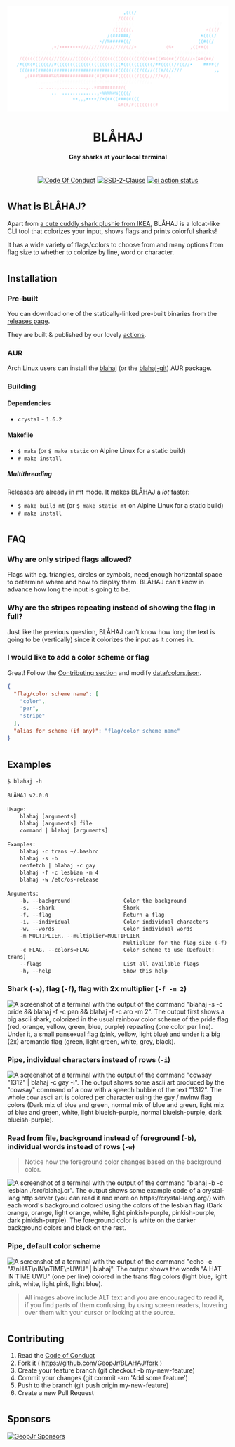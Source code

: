 <p align="center">
  <img width="512" alt="BLÅHAJ ascii art in trans flag colors" src="./logo.svg">
</p>
<h1 align="center">BLÅHAJ</h1>
<h4 align="center">Gay sharks at your local terminal</h4>
<p align="center">
  <br />
    <a href="https://github.com/GeopJr/BLAHAJ/blob/main/CODE_OF_CONDUCT.md"><img src="https://img.shields.io/badge/Contributor%20Covenant-v2.1-ffffff.svg?style=for-the-badge&labelColor=5992a4" alt="Code Of Conduct" /></a>
    <a href="https://github.com/GeopJr/BLAHAJ/blob/main/LICENSE"><img src="https://img.shields.io/badge/LICENSE-BSD--2--Clause-ffffff.svg?style=for-the-badge&labelColor=5992a4" alt="BSD-2-Clause" /></a>
    <a href="https://github.com/GeopJr/BLAHAJ/actions"><img src="https://img.shields.io/github/actions/workflow/status/GeopJr/BLAHAJ/ci.yml?branch=main&labelColor=5992a4&style=for-the-badge" alt="ci action status" /></a>
</p>

#

## What is BLÅHAJ?

Apart from [a cute cuddly shark plushie from IKEA](https://www.ikea.com/us/en/p/blahaj-soft-toy-shark-90373590/), BLÅHAJ is a lolcat-like CLI tool that colorizes your input, shows flags and prints colorful sharks!

It has a wide variety of flags/colors to choose from and many options from flag size to whether to colorize by line, word or character.

#

## Installation

### Pre-built

You can download one of the statically-linked pre-built binaries from the [releases page](https://github.com/GeopJr/BLAHAJ/releases/latest).

They are built & published by our lovely [actions](https://github.com/GeopJr/BLAHAJ/actions/workflows/release.yml).

### AUR

Arch Linux users can install the [blahaj](https://aur.archlinux.org/packages/blahaj) (or the [blahaj-git](https://aur.archlinux.org/packages/blahaj-git)) AUR package.

### Building

#### Dependencies

- `crystal` - `1.6.2`

#### Makefile

- `$ make` (or `$ make static` on Alpine Linux for a static build)
- `# make install`

##### Multithreading

Releases are already in mt mode. It makes BLÅHAJ a *lot* faster:

- `$ make build_mt` (or `$ make static_mt` on Alpine Linux for a static build)
- `# make install`

#

## FAQ

### Why are only striped flags allowed?

Flags with eg. triangles, circles or symbols, need enough horizontal space to determine where and how to display them. BLÅHAJ can't know in advance how long the input is going to be.

### Why are the stripes repeating instead of showing the flag in full?

Just like the previous question, BLÅHAJ can't know how long the text is going to be (vertically) since it colorizes the input as it comes in.

### I would like to add a color scheme or flag

Great! Follow the [Contributing section](#contributing) and modify [data/colors.json](./data/colors.json).

```json
{
  "flag/color scheme name": [
    "color",
    "per",
    "stripe"
  ],
  "alias for scheme (if any)": "flag/color scheme name"
}
```

#

## Examples

```
$ blahaj -h

BLÅHAJ v2.0.0

Usage:
    blahaj [arguments]
    blahaj [arguments] file
    command | blahaj [arguments]

Examples:
    blahaj -c trans ~/.bashrc
    blahaj -s -b
    neofetch | blahaj -c gay
    blahaj -f -c lesbian -m 4
    blahaj -w /etc/os-release

Arguments:
    -b, --background                 Color the background
    -s, --shark                      Shork
    -f, --flag                       Return a flag
    -i, --individual                 Color individual characters
    -w, --words                      Color individual words
    -m MULTIPLIER, --multiplier=MULTIPLIER
                                     Multiplier for the flag size (-f)
    -c FLAG, --colors=FLAG           Color scheme to use (Default: trans)
    --flags                          List all available flags
    -h, --help                       Show this help
```

### Shark (`-s`), flag (`-f`), flag with 2x multiplier (`-f -m 2`)

![A screenshot of a terminal with the output of the command "blahaj -s -c pride && blahaj -f -c pan && blahaj -f -c aro -m 2". The output first shows a big ascii shark, colorized in the usual rainbow color scheme of the pride flag (red, orange, yellow, green, blue, purple) repeating (one color per line). Under it, a small pansexual flag (pink, yellow, light blue) and under it a big (2x) aromantic flag (green, light green, white, grey, black).](https://i.imgur.com/SPsIcam.png)

### Pipe, individual characters instead of rows (`-i`)

![A screenshot of a terminal with the output of the command "cowsay "1312" | blahaj -c gay -i". The output shows some ascii art produced by the "cowsay" command of a cow with a speech bubble of the text "1312". The whole cow ascii art is colored per character using the gay / nwlnw flag colors (Dark mix of blue and green, normal mix of blue and green, light mix of blue and green, white, light blueish-purple, normal blueish-purple, dark blueish-purple).](https://i.imgur.com/M3N82H3.png)

### Read from file, background instead of foreground (`-b`), individual words instead of rows (`-w`)

> Notice how the foreground color changes based on the background color.

![A screenshot of a terminal with the output of the command "blahaj -b -c lesbian ./src/blahaj.cr". The output shows some example code of a crystal-lang http server (you can read it and more on https://crystal-lang.org/) with each word's background colored using the colors of the lesbian flag (Dark orange, orange, light orange, white, light pinkish-purple, pinkish-purple, dark pinkish-purple). The foreground color is white on the darker background colors and black on the rest.](https://i.imgur.com/v1mTUmm.png)

### Pipe, default color scheme

![A screenshot of a terminal with the output of the command "echo -e "A\nHAT\nIN\nTIME\nUWU" | blahaj". The output shows the words "A HAT IN TIME UWU" (one per line) colored in the trans flag colors (light blue, light pink, white, light pink, light blue).](https://i.imgur.com/GjY5xP1.png)

> All images above include ALT text and you are encouraged to read it, if you find parts of them confusing, by using screen readers, hovering over them with your cursor or looking at the source.

#

## Contributing

1. Read the [Code of Conduct](https://github.com/GeopJr/BLAHAJ/blob/main/CODE_OF_CONDUCT.md)
2. Fork it ( https://github.com/GeopJr/BLAHAJ/fork )
3. Create your feature branch (git checkout -b my-new-feature)
4. Commit your changes (git commit -am 'Add some feature')
5. Push to the branch (git push origin my-new-feature)
6. Create a new Pull Request

#

## Sponsors

<p align="center">

[![GeopJr Sponsors](https://cdn.jsdelivr.net/gh/GeopJr/GeopJr@main/sponsors.svg)](https://github.com/sponsors/GeopJr)

</p>
